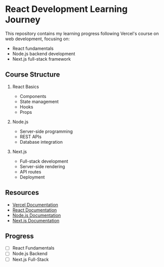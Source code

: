 # React Development Learning Journey

This repository contains my learning progress following Vercel's course on web development, focusing on:

- React fundamentals
- Node.js backend development
- Next.js full-stack framework

## Course Structure

1. React Basics
    - Components
    - State management
    - Hooks
    - Props

2. Node.js
    - Server-side programming
    - REST APIs
    - Database integration

3. Next.js
    - Full-stack development
    - Server-side rendering
    - API routes
    - Deployment

## Resources

- [Vercel Documentation](https://vercel.com/docs)
- [React Documentation](https://reactjs.org/)
- [Node.js Documentation](https://nodejs.org/)
- [Next.js Documentation](https://nextjs.org/)

## Progress

- [ ] React Fundamentals
- [ ] Node.js Backend
- [ ] Next.js Full-Stack
